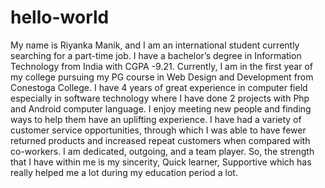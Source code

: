 # hello-world

My name is Riyanka Manik, and I am an international student currently searching for a part-time job. 
I have a bachelor’s degree in Information Technology from India with CGPA -9.21. 
Currently, I am in the first year of my college pursuing my PG course in Web Design and Development from Conestoga College.
I have 4 years of great experience in computer field especially in software technology where I have done 2 projects with Php and Android computer language.
I enjoy meeting new people and finding ways to help them have an uplifting experience.
I have had a variety of customer service opportunities, through which I was able to have fewer returned products and increased repeat customers when compared with co-workers. I am dedicated, outgoing, and a team player. 
So, the strength that I have within me is my sincerity, Quick learner, Supportive which has really helped me a lot during my education period a lot.
